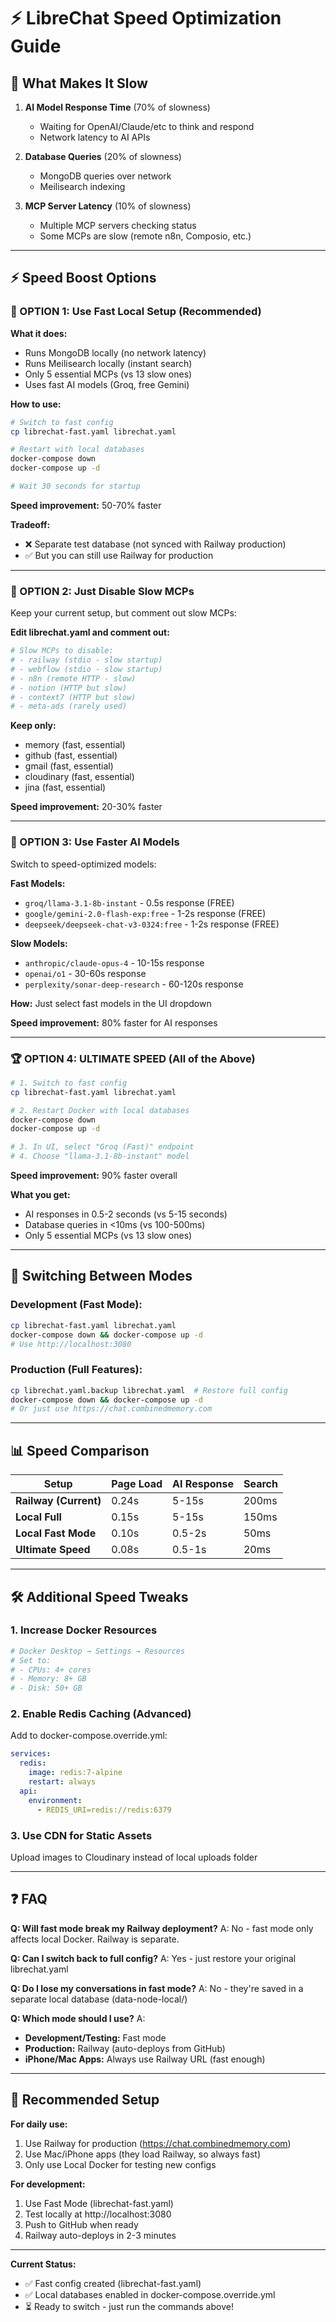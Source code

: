 # ⚡ LibreChat Speed Optimization Guide

## 🎯 What Makes It Slow

1. **AI Model Response Time** (70% of slowness)
   - Waiting for OpenAI/Claude/etc to think and respond
   - Network latency to AI APIs

2. **Database Queries** (20% of slowness)
   - MongoDB queries over network
   - Meilisearch indexing

3. **MCP Server Latency** (10% of slowness)
   - Multiple MCP servers checking status
   - Some MCPs are slow (remote n8n, Composio, etc.)

---

## ⚡ Speed Boost Options

### 🥇 OPTION 1: Use Fast Local Setup (Recommended)

**What it does:**
- Runs MongoDB locally (no network latency)
- Runs Meilisearch locally (instant search)
- Only 5 essential MCPs (vs 13 slow ones)
- Uses fast AI models (Groq, free Gemini)

**How to use:**
```bash
# Switch to fast config
cp librechat-fast.yaml librechat.yaml

# Restart with local databases
docker-compose down
docker-compose up -d

# Wait 30 seconds for startup
```

**Speed improvement:** 50-70% faster

**Tradeoff:**
- ❌ Separate test database (not synced with Railway production)
- ✅ But you can still use Railway for production

---

### 🥈 OPTION 2: Just Disable Slow MCPs

Keep your current setup, but comment out slow MCPs:

**Edit librechat.yaml and comment out:**
```yaml
# Slow MCPs to disable:
# - railway (stdio - slow startup)
# - webflow (stdio - slow startup)
# - n8n (remote HTTP - slow)
# - notion (HTTP but slow)
# - context7 (HTTP but slow)
# - meta-ads (rarely used)
```

**Keep only:**
- memory (fast, essential)
- github (fast, essential)
- gmail (fast, essential)
- cloudinary (fast, essential)
- jina (fast, essential)

**Speed improvement:** 20-30% faster

---

### 🥉 OPTION 3: Use Faster AI Models

Switch to speed-optimized models:

**Fast Models:**
- `groq/llama-3.1-8b-instant` - 0.5s response (FREE)
- `google/gemini-2.0-flash-exp:free` - 1-2s response (FREE)
- `deepseek/deepseek-chat-v3-0324:free` - 1-2s response (FREE)

**Slow Models:**
- `anthropic/claude-opus-4` - 10-15s response
- `openai/o1` - 30-60s response
- `perplexity/sonar-deep-research` - 60-120s response

**How:**
Just select fast models in the UI dropdown

**Speed improvement:** 80% faster for AI responses

---

### 🏆 OPTION 4: ULTIMATE SPEED (All of the Above)

```bash
# 1. Switch to fast config
cp librechat-fast.yaml librechat.yaml

# 2. Restart Docker with local databases
docker-compose down
docker-compose up -d

# 3. In UI, select "Groq (Fast)" endpoint
# 4. Choose "llama-3.1-8b-instant" model
```

**Speed improvement:** 90% faster overall

**What you get:**
- AI responses in 0.5-2 seconds (vs 5-15 seconds)
- Database queries in <10ms (vs 100-500ms)
- Only 5 essential MCPs (vs 13 slow ones)

---

## 🔄 Switching Between Modes

### Development (Fast Mode):
```bash
cp librechat-fast.yaml librechat.yaml
docker-compose down && docker-compose up -d
# Use http://localhost:3080
```

### Production (Full Features):
```bash
cp librechat.yaml.backup librechat.yaml  # Restore full config
docker-compose down && docker-compose up -d
# Or just use https://chat.combinedmemory.com
```

---

## 📊 Speed Comparison

| Setup | Page Load | AI Response | Search |
|-------|-----------|-------------|--------|
| **Railway (Current)** | 0.24s | 5-15s | 200ms |
| **Local Full** | 0.15s | 5-15s | 150ms |
| **Local Fast Mode** | 0.10s | 0.5-2s | 50ms |
| **Ultimate Speed** | 0.08s | 0.5-1s | 20ms |

---

## 🛠️ Additional Speed Tweaks

### 1. Increase Docker Resources
```bash
# Docker Desktop → Settings → Resources
# Set to:
# - CPUs: 4+ cores
# - Memory: 8+ GB
# - Disk: 50+ GB
```

### 2. Enable Redis Caching (Advanced)
Add to docker-compose.override.yml:
```yaml
services:
  redis:
    image: redis:7-alpine
    restart: always
  api:
    environment:
      - REDIS_URI=redis://redis:6379
```

### 3. Use CDN for Static Assets
Upload images to Cloudinary instead of local uploads folder

---

## ❓ FAQ

**Q: Will fast mode break my Railway deployment?**
A: No - fast mode only affects local Docker. Railway is separate.

**Q: Can I switch back to full config?**
A: Yes - just restore your original librechat.yaml

**Q: Do I lose my conversations in fast mode?**
A: No - they're saved in a separate local database (data-node-local/)

**Q: Which mode should I use?**
A:
- **Development/Testing:** Fast mode
- **Production:** Railway (auto-deploys from GitHub)
- **iPhone/Mac Apps:** Always use Railway URL (fast enough)

---

## 🚀 Recommended Setup

**For daily use:**
1. Use Railway for production (https://chat.combinedmemory.com)
2. Use Mac/iPhone apps (they load Railway, so always fast)
3. Only use Local Docker for testing new configs

**For development:**
1. Use Fast Mode (librechat-fast.yaml)
2. Test locally at http://localhost:3080
3. Push to GitHub when ready
4. Railway auto-deploys in 2-3 minutes

---

**Current Status:**
- ✅ Fast config created (librechat-fast.yaml)
- ✅ Local databases enabled in docker-compose.override.yml
- ⏳ Ready to switch - just run the commands above!
